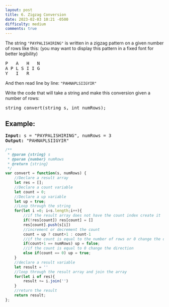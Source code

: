 ```yaml
---
layout: post
title: 6. Zigzag Conversion
date: 2023-02-03 10:21 -0500
difficulty: medium
comments: true
---
```

The string `"PAYPALISHIRING"` is written in a zigzag pattern on a given number of rows like this: (you may want to display this pattern in a fixed font for better legibility)

<pre>P   A   H   N
A P L S I I G
Y   I   R
</pre>
And then read line by line: `"PAHNAPLSIIGYIR"`

Write the code that will take a string and make this conversion given a number of rows:

<pre>
string convert(string s, int numRows);
</pre>

## Example:
<pre><strong>Input:</strong> s = "PAYPALISHIRING", numRows = 3
<strong>Output:</strong> "PAHNAPLSIIGYIR"
</pre>

```javascript
/**
 * @param {string} s
 * @param {number} numRows
 * @return {string}
 */
var convert = function(s, numRows) {
    //Declare a result array
    let res = [];
    //Declare a count variable
    let count = 0;
    //Declare a up variable
    let up = true;
    //Loop through the string
    for(let i =0; i<s.length;i++){
        //if the result array does not have the count index create it
        if(!res[count]) res[count] = []
        res[count].push(s[i])
        //increment or decrement the count
        count = up ? count+1 : count-1
        //if the count is equal to the number of rows or 0 change the direction
        if(count+1 == numRows) up = false;
        //if the count is equal to 0 change the direction
        else if(count == 0) up = true;
    }
    //declare a result variable
    let result = ''
    //loop through the result array and join the array
    for(let i of res){
        result += i.join('')
    }
    //return the result
    return result;
};
```